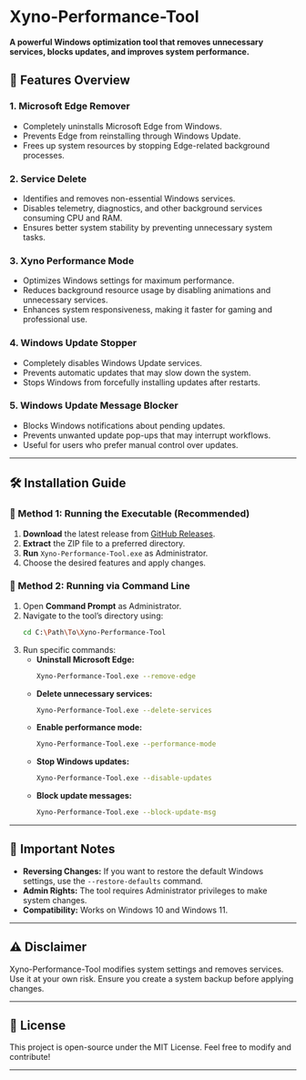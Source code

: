 # **Xyno-Performance-Tool**  
**A powerful Windows optimization tool that removes unnecessary services, blocks updates, and improves system performance.**  

## **📌 Features Overview**  

### **1. Microsoft Edge Remover**  
- Completely uninstalls Microsoft Edge from Windows.  
- Prevents Edge from reinstalling through Windows Update.  
- Frees up system resources by stopping Edge-related background processes.  

### **2. Service Delete**  
- Identifies and removes non-essential Windows services.  
- Disables telemetry, diagnostics, and other background services consuming CPU and RAM.  
- Ensures better system stability by preventing unnecessary system tasks.  

### **3. Xyno Performance Mode**  
- Optimizes Windows settings for maximum performance.  
- Reduces background resource usage by disabling animations and unnecessary services.  
- Enhances system responsiveness, making it faster for gaming and professional use.  

### **4. Windows Update Stopper**  
- Completely disables Windows Update services.  
- Prevents automatic updates that may slow down the system.  
- Stops Windows from forcefully installing updates after restarts.  

### **5. Windows Update Message Blocker**  
- Blocks Windows notifications about pending updates.  
- Prevents unwanted update pop-ups that may interrupt workflows.  
- Useful for users who prefer manual control over updates.  

---

## **🛠 Installation Guide**  

### **🔹 Method 1: Running the Executable (Recommended)**  
1. **Download** the latest release from [GitHub Releases](#).  
2. **Extract** the ZIP file to a preferred directory.  
3. **Run** `Xyno-Performance-Tool.exe` as Administrator.  
4. Choose the desired features and apply changes.  

### **🔹 Method 2: Running via Command Line**  
1. Open **Command Prompt** as Administrator.  
2. Navigate to the tool’s directory using:  
   ```sh
   cd C:\Path\To\Xyno-Performance-Tool
   ```
3. Run specific commands:  
   - **Uninstall Microsoft Edge:**  
     ```sh
     Xyno-Performance-Tool.exe --remove-edge
     ```
   - **Delete unnecessary services:**  
     ```sh
     Xyno-Performance-Tool.exe --delete-services
     ```
   - **Enable performance mode:**  
     ```sh
     Xyno-Performance-Tool.exe --performance-mode
     ```
   - **Stop Windows updates:**  
     ```sh
     Xyno-Performance-Tool.exe --disable-updates
     ```
   - **Block update messages:**  
     ```sh
     Xyno-Performance-Tool.exe --block-update-msg
     ```

---

## **📝 Important Notes**  
- **Reversing Changes:** If you want to restore the default Windows settings, use the `--restore-defaults` command.  
- **Admin Rights:** The tool requires Administrator privileges to make system changes.  
- **Compatibility:** Works on Windows 10 and Windows 11.  

---

## **⚠️ Disclaimer**  
Xyno-Performance-Tool modifies system settings and removes services. Use it at your own risk. Ensure you create a system backup before applying changes.  

---

## **📜 License**  
This project is open-source under the MIT License. Feel free to modify and contribute!  

---

